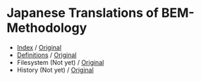# Japanese Translations of BEM-Methodology

* [Index](index.md) / [Original](http://bem.info/method/)
* [Definitions](definitions.md) / [Original](http://bem.info/method/definitions/)
* Filesystem (Not yet) / [Original](http://bem.info/method/filesystem/)
* History (Not yet) / [Original](http://bem.info/method/history/)
